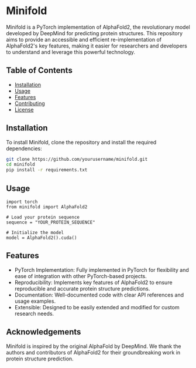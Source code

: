 # Minifold

Minifold is a PyTorch implementation of AlphaFold2, the revolutionary model developed by DeepMind for predicting protein structures. This repository aims to provide an accessible and efficient re-implementation of AlphaFold2's key features, making it easier for researchers and developers to understand and leverage this powerful technology.

## Table of Contents

- [Installation](#installation)
- [Usage](#usage)
- [Features](#features)
- [Contributing](#contributing)
- [License](#license)

## Installation

To install Minifold, clone the repository and install the required dependencies:

```bash
git clone https://github.com/yourusername/minifold.git
cd minifold
pip install -r requirements.txt
```

## Usage

```
import torch
from minifold import AlphaFold2

# Load your protein sequence
sequence = "YOUR_PROTEIN_SEQUENCE"

# Initialize the model
model = AlphaFold2().cuda()
```

## Features

* PyTorch Implementation: Fully implemented in PyTorch for flexibility and ease of integration with other PyTorch-based projects.
* Reproducibility: Implements key features of AlphaFold2 to ensure reproducible and accurate protein structure predictions.
* Documentation: Well-documented code with clear API references and usage examples.
* Extensible: Designed to be easily extended and modified for custom research needs.

## Acknowledgements
Minifold is inspired by the original AlphaFold by DeepMind. We thank the authors and contributors of AlphaFold2 for their groundbreaking work in protein structure prediction.
